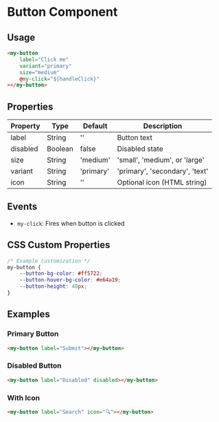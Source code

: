 # Button Component

## Usage

```html
<my-button
	label="Click me"
	variant="primary"
	size="medium"
	@my-click="${handleClick}"
></my-button>
```

## Properties

| Property | Type    | Default   | Description                    |
| -------- | ------- | --------- | ------------------------------ |
| label    | String  | ''        | Button text                    |
| disabled | Boolean | false     | Disabled state                 |
| size     | String  | 'medium'  | 'small', 'medium', or 'large'  |
| variant  | String  | 'primary' | 'primary', 'secondary', 'text' |
| icon     | String  | ''        | Optional icon (HTML string)    |

## Events

- `my-click`: Fires when button is clicked

## CSS Custom Properties

```css
/* Example customization */
my-button {
	--button-bg-color: #ff5722;
	--button-hover-bg-color: #e64a19;
	--button-height: 48px;
}
```

## Examples

### Primary Button

```html
<my-button label="Submit"></my-button>
```

### Disabled Button

```html
<my-button label="Disabled" disabled></my-button>
```

### With Icon

```html
<my-button label="Search" icon="🔍"></my-button>
```
